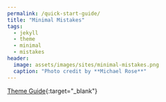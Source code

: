```yaml
---
permalink: /quick-start-guide/
title: "Minimal Mistakes"
tags:
  - jekyll
  - theme
  - minimal
  - mistakes
header:
  image: assets/images/sites/minimal-mistakes.png
  caption: "Photo credit by **Michael Rose**"
---
```


[Theme Guide](https://mmistakes.github.io/minimal-mistakes/docs/quick-start-guide/){:target="_blank"}

